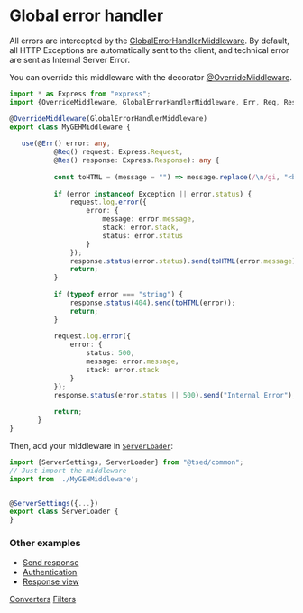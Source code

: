 # Global error handler

All errors are intercepted by the [GlobalErrorHandlerMiddleware](docs/api/common/mvc/globalerrorhandlermiddleware.md). 
By default, all HTTP Exceptions are automatically sent to the client, and technical error are
sent as Internal Server Error. 

You can override this middleware with the decorator [@OverrideMiddleware](docs/api/common/mvc/globalerrorhandlermiddleware.md).

```typescript
import * as Express from "express";
import {OverrideMiddleware, GlobalErrorHandlerMiddleware, Err, Req, Res} from "@tsed/common";

@OverrideMiddleware(GlobalErrorHandlerMiddleware)
export class MyGEHMiddleware {
 
   use(@Err() error: any,
           @Req() request: Express.Request,
           @Res() response: Express.Response): any {
   
           const toHTML = (message = "") => message.replace(/\n/gi, "<br />");
   
           if (error instanceof Exception || error.status) {
               request.log.error({
                   error: {
                       message: error.message,
                       stack: error.stack,
                       status: error.status
                   }
               });
               response.status(error.status).send(toHTML(error.message));
               return;
           }
   
           if (typeof error === "string") {
               response.status(404).send(toHTML(error));
               return;
           }
   
           request.log.error({
               error: {
                   status: 500,
                   message: error.message,
                   stack: error.stack
               }
           });
           response.status(error.status || 500).send("Internal Error");
   
           return;
       }
}
```

Then, add your middleware in [`ServerLoader`](api/common/server/serverloader.md):

```typescript
import {ServerSettings, ServerLoader} from "@tsed/common";
// Just import the middleware
import from './MyGEHMiddleware';


@ServerSettings({...})
export class ServerLoader {
}
```

### Other examples

* [Send response](docs/middlewares/override/send-response.md)
* [Authentication](docs/middlewares/override/authentication.md)
* [Response view](docs/middlewares/override/response-view.md)

<div class="guide-links">
<a href="#/docs/converters">Converters</a>
<a href="#/docs/filters">Filters</a>
</div>